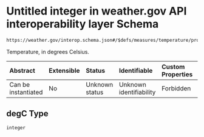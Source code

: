 # Untitled integer in weather.gov API interoperability layer Schema

```txt
https://weather.gov/interop.schema.json#/$defs/measures/temperature/properties/degC
```

Temperature, in degrees Celsius.

| Abstract            | Extensible | Status         | Identifiable            | Custom Properties | Additional Properties | Access Restrictions | Defined In                                                                                                 |
| :------------------ | :--------- | :------------- | :---------------------- | :---------------- | :-------------------- | :------------------ | :--------------------------------------------------------------------------------------------------------- |
| Can be instantiated | No         | Unknown status | Unknown identifiability | Forbidden         | Allowed               | none                | [interop-layer.schema.json\*](../../../api-interop-layer/interop-layer.schema.json "open original schema") |

## degC Type

`integer`
